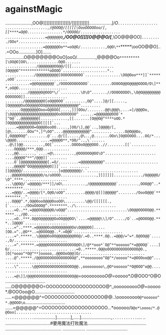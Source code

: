 # againstMagic
.....................,OO@\]]]]]]]]]]]]]]]]]/]]]]]]]]]\]]\..................*]/O`..................
...................,/@OOO@/[[[[[\OooOOOOOoo/[,[[****=O@O................*/OOOOO/..................
..................=@@@@@@O`**,\/OO@O[[[[[O@@@O/[***,\OO@@@OO]`........./OOo*......................
.................=@@@@@@Oo**=oO@O/...........,O@O\**`*****\ooOO@@O]...=OOo..............]O].......
...............O@@@@@@@OoO]ooO/...............,@@@@Oo``*********[\OO@O]OO\..............O@O.......
............../@@@@@@@OO@@/[[[...................[O@@@O^*************oOOOO`....................*..
............./@@@@@@@@@@[OOOOOOOOOO`................\OO@Ooo***]]`*****,oOO`.......................
...........=@@O@@@@@@@`,/OOOOOOOOOOOO`..........OOOOO@@O@@@@OOOO/O\]***,oO@O......................
........../@@@@@O@OOO*\/`.........\O\O^.......//OOOOOOOO\,\O@O@@@@@@@@OOOOOOO]]...................
......../@@@@@@@@O[oO@@OOO`.........,O@^....]@/[[.....,[O@@@@@OoOO@@@@OOO@@@@@@@@@@@@@@@^.........
.......O@@@@@@@Ooo=O@OOO[....,]]]OOo/........@@\@@@\....=]/@@@Oo,[\O@@@O@@@@@@@@@@@@@@@@OoOOOOOOO^
......=@@@@@@@OOO`*[^O@`.,@@@@@@@@[............,[[.......[O@@O@^****oOO.*[O@@@@@@@@@@@@@O[[[[[`...
.....=@@@O@OO=O@@@OooOO.....,]OO/\],@@`..,]@@@@/[,[@\.......OOo^*,]*\OO^....@@@@@@@@@@@@^.........
.....O@O@@Oo,[,O@@@OO@^.........@`...@/[[.....,@\..,@.......OOo\]O@OOOOO....OO/*...\@@@O..........
....=@@@@O**,*OO/^..,\`...... ..@\]]@@.........,OO[`........OOOOoO@@@OOO..//........[[`...........
....O@@@@/***,O@@............ ...,@@.......,`....=@\.........,@OOOOOO@OO\O^.......................
....@@@@O^**^/@@@]]`........ ....O`[@@@@@@@@@@@@[.=O/.........=@@@@@@@@@@^........................
...,@@@@O^OO@@@@@@O@O]]]`... .........[[@@@@@/................]o@@@@@@@@/.`.......................
...@@@@OO@O@@@@@O/o/oOOOO................,]]]]]]]............./O@@@@O/\O^.****....................
...\@@O@/`=@@@@@/***]]/oO\..........,/@@@@@@@@@@@@`.........,OOO@@^..*********....................
...=@@@/..=@@@@/[*,O@O/oOO^.........@@@@/@]]]@@@@@^......../OooO@@@`*********..^..................
...O@@@^.*,O@@OooO@@@OooOO\.........\@@/[[[[[[.,[`......./OOoOOOO@^.********../\..................
....=O..**.=@@@OO@@@@O/oO@@^...........................\OO@@OOOOO@@.******..,/@O..................
....=O..***.O@@O@@@@@@OoOO@@@OO\`....=@@@@@\\]/O^...../O`..=@OOOO@@.***..]@@@O`...................
....=^..****.=@@@@@OoO@O@@@@@@Oo\O@@@OO].....[OO.=^.,@O**..=@OOOO@@..*.=O@O`......................
....=^.*****..\@@@@OoOO@@@@@@@@OO@/.=O..****.O@..=@@@/=^=*.O@OO@@`.....,O/........................
....=^.******.=@@@@OOOOOOOOOOOOO@O\]/@**ooo*`O@^**oooooo^*=@@OO@`....]O/..........................
...=O..*****.O@@oOOOOOOOOOOOOOO@O.,[O[*oooo^*O@^**]ooooo,.@@OOoO@@]O/.............................
....@^.*****./@@OOOOOOOOOOOOOOO@^,**oooooooo^O@^*/ooooo^*=@OOOoo@@^...............................
....\^......\@@OOOOOOOOOOOOOOOO@@.,ooooooooo\,@O*oooooo^*O@OOO^o@@................................
....=@\]]/@@@OOOOOOOOOOOOOOOOOO@@``=ooooooooo*O@*=ooooo*.O@OOO^O@O................................
.....O@@@@@@O=OOOOOOOOOOOOOOOOOO@^.,ooooooooo*O@*=ooooo*.\@OOOoo@O................................
.....=@@@@@@^=OOOOOOOOOOOOOOOOOO@@..\oooooooo`O@*oooooo^*.@@OOO\o`................................
......=@@@@@^=OOOOOOOOOOOOOOOOOOOO...*oooooo/`O@o*\oooo/*.@@Ooo[..................................
 .............`.................]...........],.....]........................,`...........`....  ..
....................................#要用魔法打败魔法...............................................
............................................. .................. .................................

